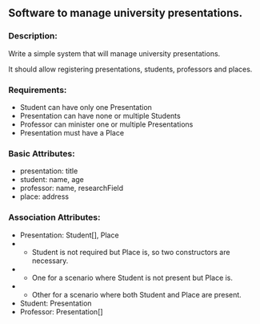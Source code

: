 ## Software to manage university presentations.

### Description:

Write a simple system that will manage university presentations.

It should allow registering presentations, students, professors and places.

### Requirements:

* Student can have only one Presentation
* Presentation can have none or multiple Students
* Professor can minister one or multiple Presentations
* Presentation must have a Place

### Basic Attributes:

* presentation: title
* student: name, age
* professor: name, researchField
* place: address

### Association Attributes:

* Presentation: Student[], Place
*
    * Student is not required but Place is, so two constructors are necessary.
*
    * One for a scenario where Student is not present but Place is.
*
    * Other for a scenario where both Student and Place are present.
* Student: Presentation
* Professor: Presentation[]
